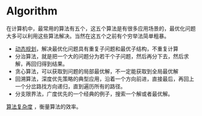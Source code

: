 # Algorithm

在计算机中，最常用的算法有五个，这五个算法是有很多应用场景的，最优化问题大多可以利用这些算法解决。当然在这五个之前有个穷举法简单粗暴。

-  [动态规划](dynamic_programming.md)，解决最优化问题具有重复子问题和最优子结构，不重复计算
- 分治算法，就是把一个大的问题分为若干个子问题，然后再分下去，然后求解，再回归得到结果。
- 贪心算法，可以获取到问题的局部最优解，不一定能获取到全局最优解
- 回溯算法，深度优先策略的典型应用，沿着一个方向前进，直接最后，再回上一个分岔路找方向递归，直到遍历所有的路径。
- 分支限界法，广度优先的一个经典的例子，搜索一个解或者最优解。



 [算法复杂度](complexity.md) ，衡量算法的效率。

